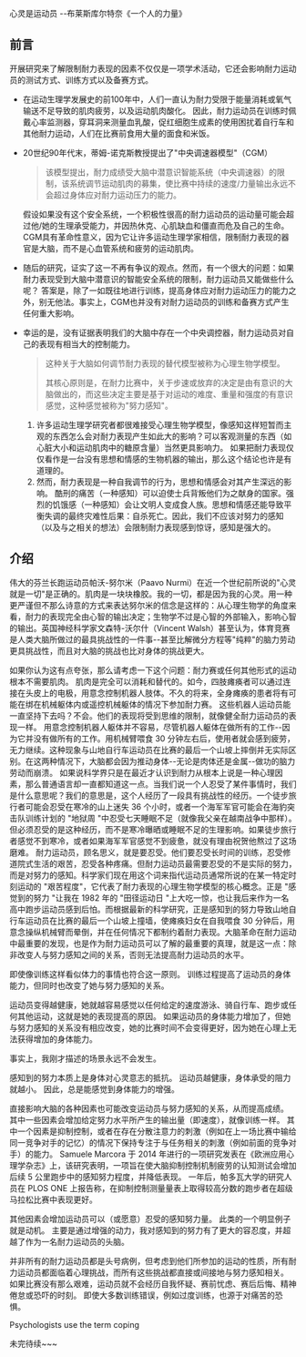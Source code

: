 心灵是运动员 --布莱斯库尔特奈《一个人的力量》

## 前言

开展研究来了解限制耐力表现的因素不仅仅是一项学术活动，它还会影响耐力运动员的测试方式、训练方式以及备赛方式。

- 在运动生理学发展史的前100年中，人们一直认为耐力受限于能量消耗或氧气输送不足导致的肌肉疲劳，以及运动肌肉酸化。
  因此，耐力运动员在训练时佩戴心率监测器，穿耳洞来测量血乳酸，促红细胞生成素的使用困扰着自行车和其他耐力运动，人们在比赛前食用大量的面食和米饭。

- 20世纪90年代末，蒂姆-诺克斯教授提出了"中央调速器模型"（CGM）

  > 该模型提出，耐力成绩受大脑中潜意识智能系统（中央调速器）的限制，该系统调节运动肌肉的募集，使比赛中持续的速度/力量输出永远不会超过身体应对耐力运动压力的能力。

  假设如果没有这个安全系统，一个积极性很高的耐力运动员的运动量可能会超过他/她的生理承受能力，并因热休克、心肌缺血和僵直而危及自己的生命。CGM具有革命性意义，因为它让许多运动生理学家相信，限制耐力表现的器官是大脑，而不是心血管系统和疲劳的运动肌肉。
- 随后的研究，证实了这一不再有争议的观点。然而，有一个很大的问题：如果耐力表现受到大脑中潜意识的智能安全系统的限制，耐力运动员又能做些什么呢？
  答案是，除了一如既往地进行训练，提高身体应对耐力运动压力的能力之外，别无他法。事实上，CGM也并没有对耐力运动员的训练和备赛方式产生任何重大影响。

- 幸运的是，没有证据表明我们的大脑中存在一个中央调控器，耐力运动员对自己的表现有相当大的控制能力。

  > 这种关于大脑如何调节耐力表现的替代模型被称为心理生物学模型。
  >
  > 其核心原则是，在耐力比赛中，关于步速或放弃的决定是由有意识的大脑做出的，而这些决定主要是基于对运动的难度、重量和强度的有意识感觉，这种感觉被称为"努力感知"。

  1. 许多运动生理学研究者都很难接受心理生物学模型，像感知这样短暂而主观的东西怎么会对耐力表现产生如此大的影响？可以客观测量的东西（如心脏大小和运动肌肉中的糖原含量）当然更具影响力。
     如果把耐力表现仅仅看作是一台没有思想和情感的生物机器的输出，那么这个结论也许是有道理的。
  2. 然而，耐力表现是一种自我调节的行为，思想和情感会对其产生深远的影响。
     酷刑的痛苦（一种感知）可以迫使士兵背叛他们为之献身的国家。强烈的饥饿感（一种感知）会让文明人变成食人族。思想和情感还能导致平衡失调的最终灾难性后果：自杀死亡。因此，我们不应该对努力的感知（以及与之相关的想法）会限制耐力表现感到惊讶，感知是强大的。



## 介绍

伟大的芬兰长跑运动员帕沃-努尔米（Paavo Nurmi）在近一个世纪前所说的"心灵就是一切"是正确的。肌肉是一块块橡胶。我的一切，都是因为我的心灵。用一种更严谨但不那么诗意的方式来表达努尔米的信念是这样的：从心理生物学的角度来看，耐力的表现完全由心智的输出决定；生物学不过是心智的外部输入，影响心智的输出。英国神经科学家文森特-沃尔什（Vincent Walsh）甚至认为，体育竞赛是人类大脑所做过的最具挑战性的一件事--甚至比解微分方程等"纯粹"的脑力劳动更具挑战性，而且对大脑的挑战也比对身体的挑战更大。

如果你认为这有点夸张，那么请考虑一下这个问题：耐力赛或任何其他形式的运动根本不需要肌肉。
肌肉是完全可以消耗和替代的。如今，四肢瘫痪者可以通过连接在头皮上的电极，用意念控制机器人肢体。不久的将来，全身瘫痪的患者将有可能在绑在机械躯体内或遥控机械躯体的情况下参加耐力赛。
这些机器人运动员能一直坚持下去吗？不会。他们的表现将受到思维的限制，就像健全耐力运动员的表现一样。
用意念控制机器人躯体并不容易，尽管机器人躯体在做所有的工作--因为它并没有做所有的工作。用机械臂喂食 30 分钟左右后，使用者就会感到疲劳，无力继续。这种现象与山地自行车运动员在比赛的最后一个山坡上摔倒并无实际区别。在这两种情况下，大脑都会因为推动身体--无论是肉体还是金属--做功的脑力劳动而崩溃。
如果说科学界只是在最近才认识到耐力从根本上说是一种心理因素，那么普通语言却一直都知道这一点。当我们说一个人忍受了某件事情时，我们是什么意思呢？我们的意思是，这个人经历了一段具有挑战性的经历。一个徒步旅行者可能会忍受在寒冷的山上迷失 36 个小时，或者一个海军军官可能会在海豹突击队训练计划的 "地狱周 "中忍受七天睡眠不足（就像我父亲在越南战争中那样）。但必须忍受的是这种经历，而不是寒冷曝晒或睡眠不足的生理影响。如果徒步旅行者感觉不到寒冷，或者如果海军军官感觉不到疲惫，就没有理由祝贺他熬过了这场磨难。
耐力运动员，顾名思义，就是要忍受。他们要忍受长时间的训练，忍受修道院式生活的艰苦，忍受各种疼痛。但耐力运动员最需要忍受的不是实际的努力，而是对努力的感知。科学家们现在用这个词来指代运动员通常所说的在某一特定时刻运动的 "艰苦程度"，它代表了耐力表现的心理生物学模型的核心概念。正是 "感觉到的努力 "让我在 1982 年的 "田径运动日 "上大吃一惊，也让我后来作为一名高中跑步运动员感到后怕。而根据最新的科学研究，正是感知到的努力导致山地自行车运动员在比赛的最后一个山坡上撞墙，使瘫痪妇女在自我喂食 30 分钟后，用意念操纵机械臂而晕倒，并在任何情况下都制约着耐力表现。大脑革命在耐力运动中最重要的发现，也是作为耐力运动员可以了解的最重要的真理，就是这一点：除非改变人与努力感知之间的关系，否则无法提高耐力运动员的水平。



即使像训练这样看似体力的事情也符合这一原则。
训练过程提高了运动员的身体能力，但同时也改变了她与努力感知的关系。

运动员变得越健康，她就越容易感觉以任何给定的速度游泳、骑自行车、跑步或任何其他运动，这就是她的表现提高的原因。
如果运动员的身体能力增加了，但她与努力感知的关系没有相应改变，她的比赛时间不会变得更好，因为她在心理上无法获得增加的身体能力。

事实上，我刚才描述的场景永远不会发生。

感知到的努力本质上是身体对心灵意志的抵抗。
运动员越健康，身体承受的阻力就越小。
因此，总是能感觉到身体能力的增强。

直接影响大脑的各种因素也可能改变运动员与努力感知的关系，从而提高成绩。
其中一些因素会增加给定努力水平所产生的输出量（即速度），就像训练一样。
其中一个因素是抑制控制，或者在存在分散注意力的刺激（例如在上一场比赛中输给同一竞争对手的记忆）的情况下保持专注于与任务相关的刺激（例如前面的竞争对手）的能力。 
Samuele Marcora 于 2014 年进行的一项研究发表在《欧洲应用心理学杂志》上，该研究表明，一项旨在使大脑抑制控制机制疲劳的认知测试会增加后续 5 公里跑步中的感知努力程度，并降低表现。
一年后，帕多瓦大学的研究人员在 PLOS ONE 上报告称，在抑制控制测量量表上取得较高分数的跑步者在超级马拉松比赛中表现更好。

其他因素会增加运动员可以（或愿意）忍受的感知努力量。
此类的一个明显例子就是动机。
主要是通过增强的动力，我对感知到的努力有了更大的容忍度，并超越了作为一名耐力运动员的头脑。

并非所有的耐力运动员都是头号病例，但考虑到他们所参加的运动的性质，所有耐力运动员都面临着心理挑战，而所有这些挑战都直接或间接地与努力感知相关。
如果比赛没有那么艰难，运动员就不会经历自我怀疑、赛前忧虑、赛后后悔、精神倦怠或恐吓的时刻。
即使大多数训练错误，例如过度训练，也源于对痛苦的恐惧。

Psychologists use the term coping

未完待续~~~
